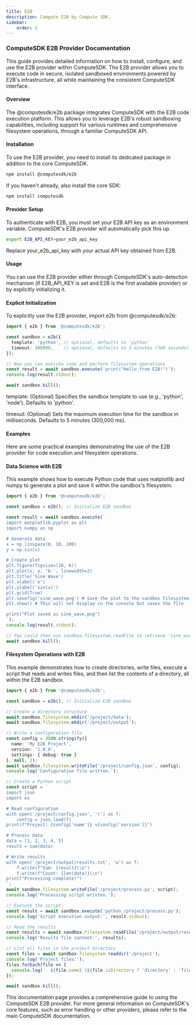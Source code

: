 ```yaml
---
title: E2B
description: Compute E2B by Compute SDK.
sidebar:
    order: 2
---
```


### ComputeSDK E2B Provider Documentation
This guide provides detailed information on how to install, configure, and use the E2B provider within ComputeSDK. The E2B provider allows you to execute code in secure, isolated sandboxed environments powered by E2B's infrastructure, all while maintaining the consistent ComputeSDK interface.

#### Overview
The @computesdk/e2b package integrates ComputeSDK with the E2B code execution platform. This allows you to leverage E2B's robust sandboxing capabilities, including support for various runtimes and comprehensive filesystem operations, through a familiar ComputeSDK API.

#### Installation
To use the E2B provider, you need to install its dedicated package in addition to the core ComputeSDK.

```bash
npm install @computesdk/e2b
```

If you haven't already, also install the core SDK:

```bash
npm install computesdk
```

#### Provider Setup
To authenticate with E2B, you must set your E2B API key as an environment variable. ComputeSDK's E2B provider will automatically pick this up.

```bash
export E2B_API_KEY=your_e2b_api_key
```

Replace your_e2b_api_key with your actual API key obtained from E2B.

#### Usage
You can use the E2B provider either through ComputeSDK's auto-detection mechanism (if E2B_API_KEY is set and E2B is the first available provider) or by explicitly initializing it.

#### Explicit Initialization
To explicitly use the E2B provider, import e2b from @computesdk/e2b:

```typescript
import { e2b } from '@computesdk/e2b';

const sandbox = e2b({
  template: 'python', // optional, defaults to 'python'
  timeout: 300000,    // optional, defaults to 5 minutes (300 seconds)
});

// Now you can execute code and perform filesystem operations
const result = await sandbox.execute('print("Hello from E2B!")');
console.log(result.stdout);

await sandbox.kill();
```

template: (Optional) Specifies the sandbox template to use (e.g., 'python', 'node'). Defaults to 'python'.

timeout: (Optional) Sets the maximum execution time for the sandbox in milliseconds. Defaults to 5 minutes (300,000 ms).

#### Examples
Here are some practical examples demonstrating the use of the E2B provider for code execution and filesystem operations.

#### Data Science with E2B
This example shows how to execute Python code that uses matplotlib and numpy to generate a plot and save it within the sandbox's filesystem.

```typescript
import { e2b } from '@computesdk/e2b';

const sandbox = e2b(); // Initialize E2B sandbox

const result = await sandbox.execute(`
import matplotlib.pyplot as plt
import numpy as np

# Generate data
x = np.linspace(0, 10, 100)
y = np.sin(x)

# Create plot
plt.figure(figsize=(10, 6))
plt.plot(x, y, 'b-', linewidth=2)
plt.title('Sine Wave')
plt.xlabel('x')
plt.ylabel('sin(x)')
plt.grid(True)
plt.savefig('sine_wave.png') # Save the plot to the sandbox filesystem
plt.show() # This will not display in the console but saves the file

print("Plot saved as sine_wave.png")
`);
console.log(result.stdout);

// You could then use sandbox.filesystem.readFile to retrieve 'sine_wave.png' if needed
await sandbox.kill();
```

#### Filesystem Operations with E2B
This example demonstrates how to create directories, write files, execute a script that reads and writes files, and then list the contents of a directory, all within the E2B sandbox.

```typescript
import { e2b } from '@computesdk/e2b';

const sandbox = e2b(); // Initialize E2B sandbox

// Create a directory structure
await sandbox.filesystem.mkdir('/project/data');
await sandbox.filesystem.mkdir('/project/output');

// Write a configuration file
const config = JSON.stringify({
  name: 'My E2B Project',
  version: '1.0.0',
  settings: { debug: true }
}, null, 2);
await sandbox.filesystem.writeFile('/project/config.json', config);
console.log('Configuration file written.');

// Create a Python script
const script = `
import json
import os

# Read configuration
with open('/project/config.json', 'r') as f:
    config = json.load(f)
print(f"Project: {config['name']} v{config['version']}")

# Process data
data = [1, 2, 3, 4, 5]
result = sum(data)

# Write results
with open('/project/output/results.txt', 'w') as f:
    f.write(f"Sum: {result}\\n")
    f.write(f"Count: {len(data)}\\n")
print("Processing complete!")
`;
await sandbox.filesystem.writeFile('/project/process.py', script);
console.log('Processing script written.');

// Execute the script
const result = await sandbox.execute('python /project/process.py');
console.log('Script execution output:', result.stdout);

// Read the results
const results = await sandbox.filesystem.readFile('/project/output/results.txt');
console.log('Results file content:', results);

// List all files in the project directory
const files = await sandbox.filesystem.readdir('/project');
console.log('Project files:');
files.forEach(file => {
  console.log(`  ${file.name} (${file.isDirectory ? 'directory' : 'file'})`);
});

await sandbox.kill();
```

This documentation page provides a comprehensive guide to using the ComputeSDK E2B provider. For more general information on ComputeSDK's core features, such as error handling or other providers, please refer to the main ComputeSDK documentation.